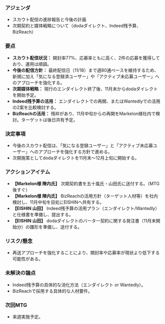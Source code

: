### アジェンダ
- スカウト配信の進捗報告と今後の計画
- 次期契約と媒体戦略について（dodaダイレクト、Indeed残予算、BizReach）

### 要点
- **スカウト配信状況：** 開封率77%、応募率ともに高く、2件の応募を獲得しており、運用は順調。
- **今後の配信方針：** 最終配信日（11/18）まで週80通ペースを維持するため、新規に加え「気になる登録済ユーザー」や「アクティブ未応募ユーザー」へのアプローチを強化する。
- **次期媒体戦略：** 現行のエンダイレクト終了後、11月末からdodaダイレクトを開始予定。
- **Indeed残予算の活用：** エンダイレクトでの再開、またはWantedlyでの活用の2案を比較検討する。
- **BizReachの活用：** 残枠があり、11月中旬からの再開をMarkelon様社内で検討。ターゲットは後日共有予定。

### 決定事項
- 今後のスカウト配信は、「気になる登録ユーザー」と「アクティブ未応募ユーザー」へのアプローチを強化する方針で進める。
- 次期施策としてdodaダイレクトを11月末〜12月上旬に開始する。

### アクションアイテム
- **【Markelon様 陣内氏】** 次期契約書を五十嵐氏・山田氏に送付する。（MTG後すぐ）
- **【Markelon様 陣内氏】** BizReachの活用方針（ターゲット人材等）を社内検討し、11月中旬を目処にEISHINへ共有する。
- **【EISHIN 山田】** Indeed残予算の活用プラン（エンダイレクト/Wantedly）と仕様書を準備し、提出する。
- **【EISHIN 山田】** dodaダイレクトのバーター契約に関する発注書（11月末開始分）の雛形を準備し、送付する。

### リスク/懸念
- 再送アプローチを強化することにより、開封率や応募率が現状より低下する可能性がある。

### 未解決の論点
- Indeed残予算の具体的な消化方法（エンダイレクト or Wantedly）。
- BizReachで採用する具体的な人材要件。

### 次回MTG
- 来週実施予定。